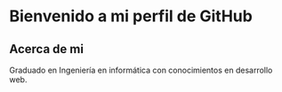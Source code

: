 <h1>Bienvenido a mi perfil de GitHub</h1>
<h2>Acerca de mi</h2>
<p>
  Graduado en Ingeniería en informática con conocimientos en desarrollo web.
</p>



<!--
**Hernan-Erices/Hernan-Erices** is a ✨ _special_ ✨ repository because its `README.md` (this file) appears on your GitHub profile.

Here are some ideas to get you started:

- 🔭 I’m currently working on ...
- 🌱 I’m currently learning ...
- 👯 I’m looking to collaborate on ...
- 🤔 I’m looking for help with ...
- 💬 Ask me about ...
- 📫 How to reach me: ...
- 😄 Pronouns: ...
- ⚡ Fun fact: ...
-->
